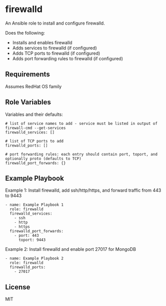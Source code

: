 firewalld
=========

An Ansible role to install and configure firewalld.

Does the following:

- Installs and enables firewalld
- Adds services to firewalld (if configured)
- Adds TCP ports to firewalld (if configured)
- Adds port forwarding rules to firewalld (if configured)

Requirements
------------

Assumes RedHat OS family

Role Variables
--------------

Variables and their defaults:

    # list of service names to add - service must be listed in output of firewall-cmd --get-services
    firewalld_services: []

    # list of TCP ports to add
    firewalld_ports: []

    # port forwarding rules: each entry should contain port, toport, and optionally proto (defaults to TCP)
    firewalld_port_forwards: {}

Example Playbook
----------------

Example 1: Install firewalld, add ssh/http/https, and forward traffic from 443 to 9443

    - name: Example Playbook 1
      role: firewalld
      firewalld_services:
        - ssh
        - http
        - https
      firewalld_port_forwards:
        - port: 443
          toport: 9443

Example 2: Install firewalld and enable port 27017 for MongoDB

    - name: Example Playbook 2
      role: firewalld
      firewalld_ports:
        - 27017

License
-------

MIT


